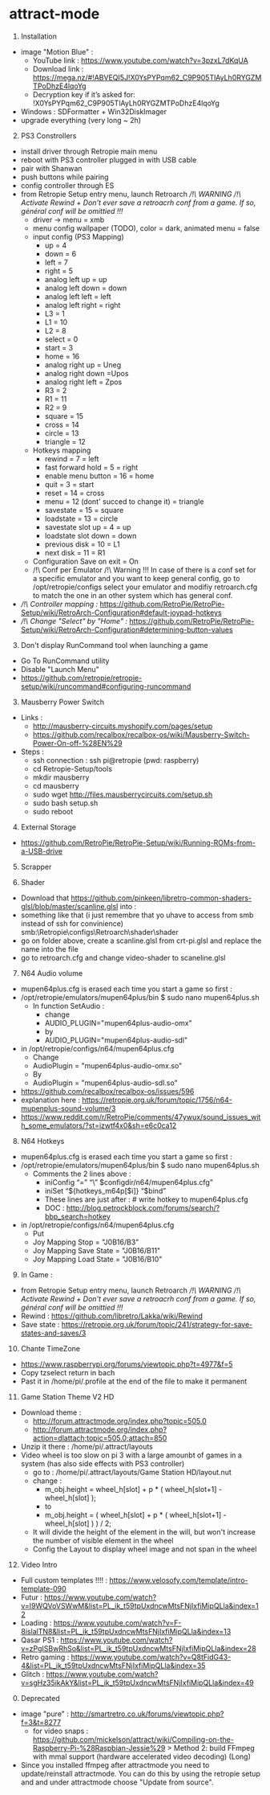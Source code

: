 # attract-mode

1. Installation
  * image "Motion Blue" :
    * YouTube link : https://www.youtube.com/watch?v=3pzxL7dKqUA
    * Download link : https://mega.nz/#!ABVEQI5J!X0YsPYPqm62_C9P905TlAyLh0RYGZMTPoDhzE4lqoYg
    * Decryption key if it’s asked for: !X0YsPYPqm62_C9P905TlAyLh0RYGZMTPoDhzE4lqoYg
  * Windows : SDFormatter + Win32DiskImager
  * upgrade everything (very long ~ 2h)

2. PS3 Constrollers
  * install driver through Retropie main menu
  * reboot with PS3 controller plugged in with USB cable
  * pair with Shanwan
  * push buttons while pairing
  * config controller through ES
  * from Retropie Setup entry menu, launch Retroarch */!\ WARNING /!\ Activate Rewind + Don't ever save a retroacrh conf from a game. If so, général conf will be omittied !!!*
    * driver -> menu = xmb
    * menu config wallpaper (TODO), color = dark, animated menu = false
    * input config (PS3 Mapping)
      * up = 4 
      * down = 6
      * left = 7
      * right = 5
      * analog left up = up
      * analog left down = down
      * analog left left = left
      * analog left right = right
      * L3 = 1
      * L1 = 10
      * L2 = 8
      * select = 0
      * start = 3
      * home = 16
      * analog right up = Uneg
      * analog right down =Upos
      * analog right left = Zpos
      * R3 = 2
      * R1 = 11
      * R2 = 9
      * square = 15
      * cross = 14
      * circle = 13
      * triangle = 12
    * Hotkeys mapping
      * rewind = 7 = left
      * fast forward hold = 5 = right
      * enable menu button = 16 = home
      * quit = 3 = start
      * reset = 14 = cross
      * menu = 12 (dont' succed to change it) = triangle
      * savestate = 15 = square
      * loadstate = 13 = circle
      * savestate slot up = 4 = up
      * loadstate slot down = down
      * previous disk = 10 = L1
      * next disk = 11 = R1
    * Configuration Save on exit = On 
    * /!\ Conf per Emulator  /!\ Warning !!! In case of there is a conf set for a specific emulator and you want to keep general config, go to /opt/retropie/configs select your emulator and modifiy retroarch.cfg to match the one in an other system which has general conf.
  * */!\ Controller mapping :* https://github.com/RetroPie/RetroPie-Setup/wiki/RetroArch-Configuration#default-joypad-hotkeys
  * */!\ Change "Select" by "Home" :* https://github.com/RetroPie/RetroPie-Setup/wiki/RetroArch-Configuration#determining-button-values

3. Don't display RunCommand tool when launching a game
  * Go To RunCommand utility
  * Disable "Launch Menu"
  * https://github.com/retropie/retropie-setup/wiki/runcommand#configuring-runcommand

3. Mausberry Power Switch
  * Links :
    * http://mausberry-circuits.myshopify.com/pages/setup
    * https://github.com/recalbox/recalbox-os/wiki/Mausberry-Switch-Power-On-off-%28EN%29
  * Steps : 
    * ssh connection : ssh pi@retropie (pwd: raspberry)
    * cd Retropie-Setup/tools
    * mkdir mausberry
    * cd mausberry
    * sudo wget http://files.mausberrycircuits.com/setup.sh
    * sudo bash setup.sh
    * sudo reboot
    
4. External Storage
  * https://github.com/RetroPie/RetroPie-Setup/wiki/Running-ROMs-from-a-USB-drive

5. Scrapper

6. Shader
  * Download that https://github.com/pinkeen/libretro-common-shaders-glsl/blob/master/scanline.glsl into :
  * something like that (i just remembre that yo uhave to access from smb instead of ssh for convinience) smb:\\Retropie\configs\Retroarch\shader\shader
  * go on folder above, create a scanline.glsl from crt-pi.glsl and replace the name into the file
  * go to retroarch.cfg and change video-shader to scaneline.glsl

7. N64 Audio volume
  * mupen64plus.cfg is erased each time you start a game so first :
  * /opt/retropie/emulators/mupen64plus/bin $ sudo nano mupen64plus.sh 
    * In function SetAudio :
      * change
      * AUDIO_PLUGIN="mupen64plus-audio-omx"
      * by 
      * AUDIO_PLUGIN="mupen64plus-audio-sdl"
  * in /opt/retropie/configs/n64/mupen64plus.cfg
    * Change
    * AudioPlugin = "mupen64plus-audio-omx.so"
    * By 
    * AudioPlugin = "mupen64plus-audio-sdl.so"
  * https://github.com/recalbox/recalbox-os/issues/596
  * explanation here : https://retropie.org.uk/forum/topic/1756/n64-mupenplus-sound-volume/3
  * https://www.reddit.com/r/RetroPie/comments/47ywux/sound_issues_with_some_emulators/?st=izwtf4x0&sh=e6c0ca12

8. N64 Hotkeys 
  * mupen64plus.cfg is erased each time you start a game so first :
  * /opt/retropie/emulators/mupen64plus/bin $ sudo nano mupen64plus.sh 
    * Comments the 2 lines above : 
      * iniConfig “=” “\” $configdir/n64/mupen64plus.cfg”
      * iniSet “${hotkeys_m64p[$i]} “$bind”
      * These lines are just after : # write hotkey to mupen64plus.cfg
      * DOC : http://blog.petrockblock.com/forums/search/?bbp_search=hotkey
  * in /opt/retropie/configs/n64/mupen64plus.cfg
    * Put 
    * Joy Mapping Stop = "J0B16/B3"
    * Joy Mapping Save State = "J0B16/B11"
    * Joy Mapping Load State = "J0B16/B10"
9. In Game : 
  * from Retropie Setup entry menu, launch Retroarch */!\ WARNING /!\ Activate Rewind + Don't ever save a retroacrh conf from a game. If so, général conf will be omittied !!!*
  * Rewind : https://github.com/libretro/Lakka/wiki/Rewind
  * Save state : https://retropie.org.uk/forum/topic/241/strategy-for-save-states-and-saves/3

10. Chante TimeZone
  * https://www.raspberrypi.org/forums/viewtopic.php?t=4977&f=5
  * Copy tzselect return in bach
  * Past it in /home/pi/.profile at the end of the file to make it permanent

11. Game Station Theme V2 HD
  * Download theme : 
    * http://forum.attractmode.org/index.php?topic=505.0
    * http://forum.attractmode.org/index.php?action=dlattach;topic=505.0;attach=850
  * Unzip it there : /home/pi/.attract/layouts
  * Video wheel is too slow on pi 3 with a large amounbt of games in a system (has also side effects with PS3 controller)
    * go to : /home/pi/.attract/layouts/Game Station HD/layout.nut
    * change :
      * m_obj.height = wheel_h[slot] + p * ( wheel_h[slot+1] - wheel_h[slot] );
      * to
      * m_obj.height = ( wheel_h[slot] + p * ( wheel_h[slot+1] - wheel_h[slot] ) ) / 2;
    * It will divide the height of the element in the will, but won't increase the number of visible element in the wheel
    * Config the Layout to display wheel image and not span in the wheel

12. Video Intro
  * Full custom templates !!!! : https://www.velosofy.com/template/intro-template-090
  * Futur : https://www.youtube.com/watch?v=I9WQVoVSWwM&list=PL_ik_t59tpUxdncwMtsFNjIxfiMipQLla&index=12
  * Loading : https://www.youtube.com/watch?v=F-8islalTN8&list=PL_ik_t59tpUxdncwMtsFNjIxfiMipQLla&index=13
  * Qasar PS1 : https://www.youtube.com/watch?v=zPgISBwRhSo&list=PL_ik_t59tpUxdncwMtsFNjIxfiMipQLla&index=28
  * Retro gaming : https://www.youtube.com/watch?v=Q8tFidG43-4&list=PL_ik_t59tpUxdncwMtsFNjIxfiMipQLla&index=35
  * Glitch : https://www.youtube.com/watch?v=sgHz35ikAkY&list=PL_ik_t59tpUxdncwMtsFNjIxfiMipQLla&index=49

0. Deprecated
  * image "pure" : http://smartretro.co.uk/forums/viewtopic.php?f=3&t=8277
    * for video snaps : https://github.com/mickelson/attract/wiki/Compiling-on-the-Raspberry-Pi-%28Raspbian-Jessie%29 > Method 2: build FFmpeg with mmal support (hardware accelerated video decoding) (Long)
  * Since you installed ffmpeg after attractmode you need to update/reinstall attractmode. You can do this by using the retropie setup and and under attractmode choose "Update from source".
